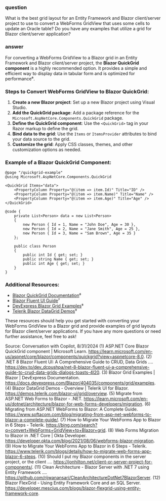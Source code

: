 ### question
What is the best grid layout for an Entity Framework and Blazor client/server project to use to convert a WebForms GridView that uses some cells to update an Oracle table? Do you have any examples that utilize a grid for Blazor client/server application?

### answer
For converting a WebForms GridView to a Blazor grid in an Entity Framework and Blazor client/server project, the **Blazor QuickGrid component** is a highly recommended option. It provides a simple and efficient way to display data in tabular form and is optimized for performance⁶.

### Steps to Convert WebForms GridView to Blazor QuickGrid:
1. **Create a new Blazor project**: Set up a new Blazor project using Visual Studio.
2. **Add the QuickGrid package**: Add a package reference for the `Microsoft.AspNetCore.Components.QuickGrid` package.
3. **Define the QuickGrid component**: Use the `<QuickGrid>` tag in your Razor markup to define the grid.
4. **Bind data to the grid**: Use the `Items` or `ItemsProvider` attributes to bind your data source to the grid.
5. **Customize the grid**: Apply CSS classes, themes, and other customization options as needed.

### Example of a Blazor QuickGrid Component:
```razor
@page "/quickgrid-example"
@using Microsoft.AspNetCore.Components.QuickGrid

<QuickGrid Items="data">
    <PropertyColumn Property="@(item => item.Id)" Title="ID" />
    <PropertyColumn Property="@(item => item.Name)" Title="Name" />
    <PropertyColumn Property="@(item => item.Age)" Title="Age" />
</QuickGrid>

@code {
    private List<Person> data = new List<Person>
    {
        new Person { Id = 1, Name = "John Doe", Age = 30 },
        new Person { Id = 2, Name = "Jane Smith", Age = 25 },
        new Person { Id = 3, Name = "Sam Brown", Age = 35 }
    };

    public class Person
    {
        public int Id { get; set; }
        public string Name { get; set; }
        public int Age { get; set; }
    }
}
```

### Additional Resources:
- [Blazor QuickGrid Documentation](https://learn.microsoft.com/en-us/aspnet/core/blazor/components/quickgrid?view=aspnetcore-8.0)⁶
- [Blazor Fluent UI Guide](https://dev.to/dev_dcpushpa/net-8-blazor-fluent-ui-a-comprehensive-guide-to-crud-data-grids-dialogs-toasts-4l20)⁷
- [DevExpress Blazor Grid Examples](https://docs.devexpress.com/Blazor/404035/components/grid/examples)⁸
- [Telerik Blazor DataGrid Demos](https://demos.telerik.com/blazor-ui/grid/overview)⁹

These resources should help you get started with converting your WebForms GridView to a Blazor grid and provide examples of grid layouts for Blazor client/server applications. If you have any more questions or need further assistance, feel free to ask!

Source: Conversation with Copilot, 8/31/2024
(1) ASP.NET Core Blazor QuickGrid component | Microsoft Learn. https://learn.microsoft.com/en-us/aspnet/core/blazor/components/quickgrid?view=aspnetcore-8.0.
(2) .NET 8 Blazor Fluent UI: A Comprehensive Guide to CRUD, Data Grids .... https://dev.to/dev_dcpushpa/net-8-blazor-fluent-ui-a-comprehensive-guide-to-crud-data-grids-dialogs-toasts-4l20.
(3) Blazor Grid Examples | Blazor | DevExpress Documentation. https://docs.devexpress.com/Blazor/404035/components/grid/examples.
(4) Blazor DataGrid Demos - Overview | Telerik UI for Blazor. https://demos.telerik.com/blazor-ui/grid/overview.
(5) Migrate from ASP.NET Web Forms to Blazor - .NET. https://learn.microsoft.com/en-us/dotnet/architecture/blazor-for-web-forms-developers/migration.
(6) Migrating from ASP.NET WebForms to Blazor: A Complete Guide. https://www.softacom.com/blog/migrating-from-asp-net-webforms-to-blazor-a-complete-guide/.
(7) How to Migrate Your WebForms App to Blazor in 6 Steps - Telerik. https://bing.com/search?q=convert+WebForms+GridView+to+Blazor+grid.
(8) Web Forms Migration to Blazor in .NET Core | Okta Developer. https://developer.okta.com/blog/2021/08/06/webforms-blazor-migration.
(9) How to Migrate Your WebForms App to Blazor in 6 Steps - Telerik. https://www.telerik.com/blogs/details/how-to-migrate-web-forms-app-blazor-6-steps.
(10) Should I put my Blazor components in the server project, or the client .... https://jonhilton.net/client-or-server-project-for-components/.
(11) Clean Architecture - Blazor Server with .NET 7 using Entity Framework .... https://github.com/rijwanansari/CleanArchitectureDotNet7BlazorServer.
(12) Blazor FlexGrid - Using Entity Framework Core and an SQL Server. https://developer.mescius.com/blogs/blazor-flexgrid-using-entity-framework-core.
